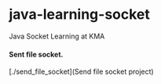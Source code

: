 # java-learning-socket
Java Socket Learning at KMA

#### Sent file socket.
[./send_file_socket](Send file socket project)